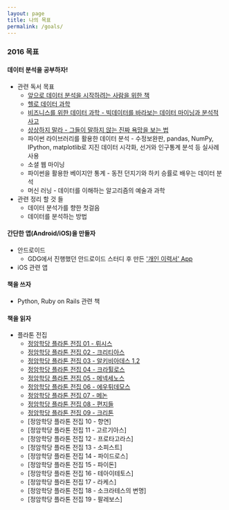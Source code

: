 ```yaml
---
layout: page
title: 나의 목표
permalink: /goals/
---
```


### 2016 목표

#### 데이터 분석을 공부하자!
* 관련 독서 목표
	* [앞으로 데이터 분석을 시작하려는 사람을 위한 책](http://sigmadream.github.io/Book_for_people_who_want_to_start_a_data_analysis/)
	* [헬로 데이터 과학](http://sigmadream.github.io/Hello_Data_Sci/)
	* [비즈니스를 위한 데이터 과학 - 빅데이터를 바라보는 데이터 마이닝과 분석적 사고](http://sigmadream.github.io/Data_Science_For_Business/)
	* [상상하지 말라 - 그들이 말하지 않는 진짜 욕망을 보는 법](http://sigmadream.github.io/Dont_Fatnasy/)
	* 파이썬 라이브러리를 활용한 데이터 분석 - 수정보완판, pandas, NumPy, IPython, matplotlib로 지진 데이터 시각화, 선거와 인구통계 분석 등 실사례 사용
	* 소셜 웹 마이닝
	* 파이썬을 활용한 베이지안 통계 - 동전 던지기와 하키 승률로 배우는 데이터 분석
	* 머신 러닝 - 데이터를 이해하는 알고리즘의 예술과 과학
* 관련 정리 할 것 들
	* 데이터 분석가를 향한 첫걸음
	* 데이터를 분석하는 방법
	 
#### 간단한 앱(Android/iOS)을 만들자
* 안드로이드
	* GDG에서 진행했던 안드로이드 스터디 후 만든 ['개인 이력서' App](https://play.google.com/store/apps/details?id=com.sangkon.resume.sigmadreamresume) 
* iOS 관련 앱

#### 책을 쓰자
* Python, Ruby on Rails 관련 책

#### 책을 읽자
* 플라톤 전집
	* [정암학당 플라톤 전집 01 - 뤼시스](http://sigmadream.github.io/Lysis/)
	* [정암학당 플라톤 전집 02 - 크리티아스](http://sigmadream.github.io/Kritias/)
	* [정암학당 플라톤 전집 03 - 알키비아데스 1,2](http://sigmadream.github.io/Alkibiades/)
	* [정암학당 플라톤 전집 04 - 크라튈로스](http://sigmadream.github.io/Kratylos/)
	* [정암학당 플라톤 전집 05 - 메넥세노스](http://sigmadream.github.io/Menexenos/)
	* [정암학당 플라톤 전집 06 - 에우튀데모스](http://sigmadream.github.io/Euthydemos/)
	* [정암학당 플라톤 전집 07 - 메논](http://sigmadream.github.io/Menon/)
	* [정암학당 플라톤 전집 08 - 편지들](http://sigmadream.github.io/EPISTOLAI/)
	* [정암학당 플라톤 전집 09 - 크리톤](http://sigmadream.github.io/KRITON/)
	* [정암학당 플라톤 전집 10 - 향연]
	* [정암학당 플라톤 전집 11 - 고르기아스]
	* [정암학당 플라톤 전집 12 - 프로타고라스]	
	* [정암학당 플라톤 전집 13 - 소피스트]
	* [정암학당 플라톤 전집 14 - 파이드로스]
	* [정암학당 플라톤 전집 15 - 파이돈]
	* [정암학당 플라톤 전집 16 - 테아이테토스]
	* [정암학당 플라톤 전집 17 - 라케스]
	* [정암학당 플라톤 전집 18 - 소크라테스의 변명]
	* [정암학당 플라톤 전집 19 - 팔레보스]
	
	
	
